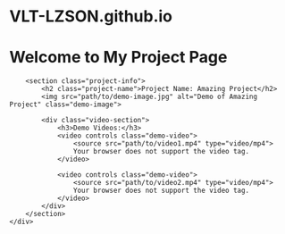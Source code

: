 # VLT-LZSON.github.io


<!DOCTYPE html>
<html lang="en">

<head>
    <meta charset="UTF-8">
    <meta http-equiv="X-UA-Compatible" content="IE=edge">
    <meta name="viewport" content="width=device-width, initial-scale=1.0">
    <title>Project Page</title>
    <link rel="stylesheet" href="styles.css">
</head>

<body>
    <div class="container">
        <h1>Welcome to My Project Page</h1>
        
        <section class="project-info">
            <h2 class="project-name">Project Name: Amazing Project</h2>
            <img src="path/to/demo-image.jpg" alt="Demo of Amazing Project" class="demo-image">
            
            <div class="video-section">
                <h3>Demo Videos:</h3>
                <video controls class="demo-video">
                    <source src="path/to/video1.mp4" type="video/mp4">
                    Your browser does not support the video tag.
                </video>
                
                <video controls class="demo-video">
                    <source src="path/to/video2.mp4" type="video/mp4">
                    Your browser does not support the video tag.
                </video>
            </div>
        </section>
    </div>
</body>

</html>
